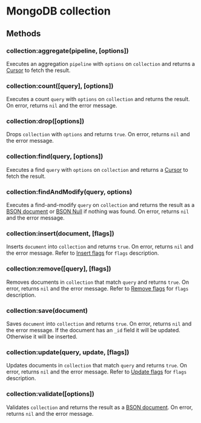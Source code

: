 MongoDB collection
==================

Methods
-------

### collection:aggregate(pipeline, [options])
Executes an aggregation `pipeline` with `options` on `collection` and returns a [Cursor] to fetch
the result.

### collection:count([query], [options])
Executes a count `query` with `options` on `collection` and returns the result. On error, returns
`nil` and the error message.

### collection:drop([options])
Drops `collection` with `options` and returns `true`. On error, returns `nil` and the error message.

### collection:find(query, [options])
Executes a find `query` with `options` on `collection` and returns a [Cursor] to fetch the result.

### collection:findAndModify(query, options)
Executes a find-and-modify `query` on `collection` and returns the result as a [BSON document] or
[BSON Null][BSON type] if nothing was found. On error, returns `nil` and the error message.

### collection:insert(document, [flags])
Inserts `document` into `collection` and returns `true`. On error, returns `nil` and the error
message. Refer to [Insert flags] for `flags` description.

### collection:remove([query], [flags])
Removes documents in `collection` that match `query` and returns `true`. On error, returns `nil`
and the error message. Refer to [Remove flags] for `flags` description.

### collection:save(document)
Saves `document` into `collection` and returns `true`. On error, returns `nil` and the error
message. If the document has an `_id` field it will be updated. Otherwise it will be inserted.

### collection:update(query, update, [flags])
Updates documents in `collection` that match `query` and returns `true`. On error, returns `nil`
and the error message. Refer to [Update flags] for `flags` description.

### collection:validate([options])
Validates `collection` and returns the result as a [BSON document]. On error, returns `nil` and
the error message.


[BSON document]: bson.md
[BSON type]: bsontype.md
[Cursor]: cursor.md
[Insert flags]: flags.md#insert-flags
[Remove flags]: flags.md#remove-flags
[Update flags]: flags.md#update-flags
